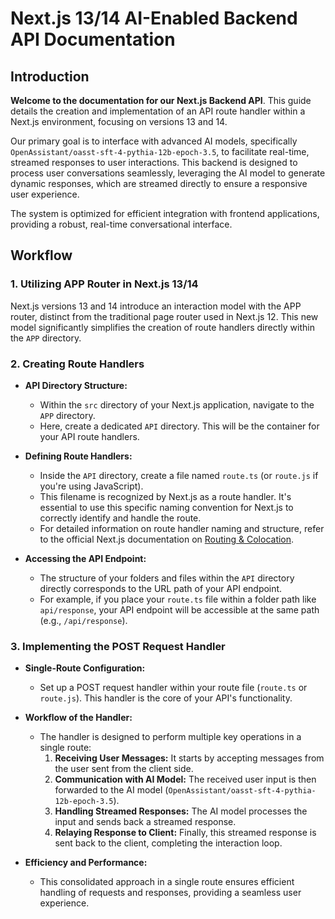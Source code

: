 # Next.js 13/14 AI-Enabled Backend API Documentation

## Introduction

**Welcome to the documentation for our Next.js Backend API**. This guide details the creation and implementation of an API route handler within a Next.js environment, focusing on versions 13 and 14.

Our primary goal is to interface with advanced AI models, specifically `OpenAssistant/oasst-sft-4-pythia-12b-epoch-3.5`, to facilitate real-time, streamed responses to user interactions. This backend is designed to process user conversations seamlessly, leveraging the AI model to generate dynamic responses, which are streamed directly to ensure a responsive user experience.

The system is optimized for efficient integration with frontend applications, providing a robust, real-time conversational interface.

## Workflow

### 1. Utilizing APP Router in Next.js 13/14

Next.js versions 13 and 14 introduce an interaction model with the APP router, distinct from the traditional page router used in Next.js 12. This new model significantly simplifies the creation of route handlers directly within the `APP` directory.

### 2. Creating Route Handlers

- **API Directory Structure:**

  - Within the `src` directory of your Next.js application, navigate to the `APP` directory.
  - Here, create a dedicated `API` directory. This will be the container for your API route handlers.

- **Defining Route Handlers:**

  - Inside the `API` directory, create a file named `route.ts` (or `route.js` if you're using JavaScript).
  - This filename is recognized by Next.js as a route handler. It's essential to use this specific naming convention for Next.js to correctly identify and handle the route.
  - For detailed information on route handler naming and structure, refer to the official Next.js documentation on [Routing & Colocation](https://nextjs.org/docs/app/building-your-application/routing#colocation).

- **Accessing the API Endpoint:**
  - The structure of your folders and files within the `API` directory directly corresponds to the URL path of your API endpoint.
  - For example, if you place your `route.ts` file within a folder path like `api/response`, your API endpoint will be accessible at the same path (e.g., `/api/response`).

### 3. Implementing the POST Request Handler

- **Single-Route Configuration:**
  - Set up a POST request handler within your route file (`route.ts` or `route.js`). This handler is the core of your API's functionality.
- **Workflow of the Handler:**

  - The handler is designed to perform multiple key operations in a single route:
    1. **Receiving User Messages:** It starts by accepting messages from the user sent from the client side.
    2. **Communication with AI Model:** The received user input is then forwarded to the AI model (`OpenAssistant/oasst-sft-4-pythia-12b-epoch-3.5`).
    3. **Handling Streamed Responses:** The AI model processes the input and sends back a streamed response.
    4. **Relaying Response to Client:** Finally, this streamed response is sent back to the client, completing the interaction loop.

- **Efficiency and Performance:**
  - This consolidated approach in a single route ensures efficient handling of requests and responses, providing a seamless user experience.
